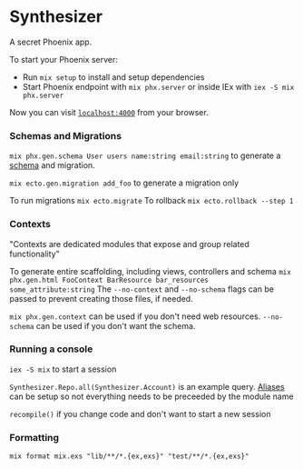 # Synthesizer

A secret Phoenix app.

To start your Phoenix server:

  * Run `mix setup` to install and setup dependencies
  * Start Phoenix endpoint with `mix phx.server` or inside IEx with `iex -S mix phx.server`

Now you can visit [`localhost:4000`](http://localhost:4000) from your browser.

### Schemas and Migrations

`mix phx.gen.schema User users name:string email:string` to generate a [schema](https://hexdocs.pm/phoenix/ecto.html) and migration.

`mix ecto.gen.migration add_foo` to generate a migration only

To run migrations `mix ecto.migrate`
To rollback `mix ecto.rollback --step 1`


### Contexts

"Contexts are dedicated modules that expose and group related functionality"

To generate entire scaffolding, including views, controllers and schema `mix phx.gen.html FooContext BarResource bar_resources some_attribute:string`
The `--no-context` and `--no-schema` flags can be passed to prevent creating those files, if needed.

`mix phx.gen.context` can be used if you don't need web resources. `--no-schema` can be used if you don't want the schema.

### Running a console

`iex -S mix` to start a session

`Synthesizer.Repo.all(Synthesizer.Account)` is an example query. [Aliases](https://hexdocs.pm/phoenix/ecto.html) can be setup so not everything needs to be preceeded by the module name

`recompile()` if you change code and don't want to start a new session


### Formatting

`mix format mix.exs "lib/**/*.{ex,exs}" "test/**/*.{ex,exs}"`
